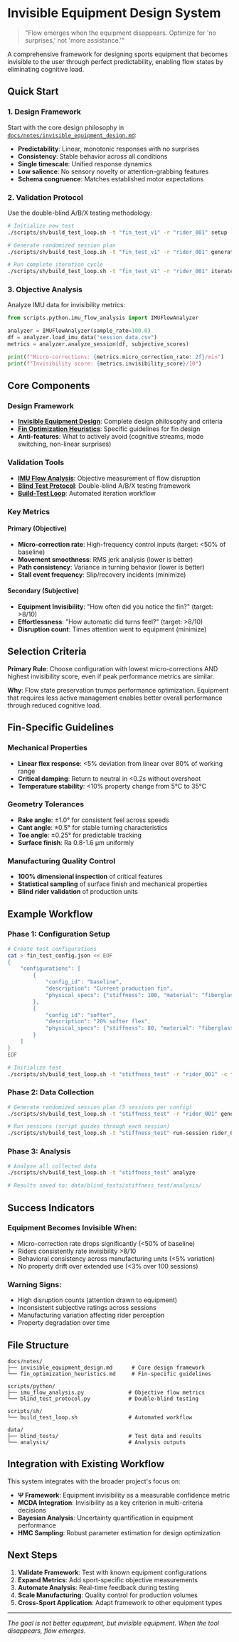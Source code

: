 <!--
SPDX-License-Identifier: LicenseRef-Internal-Use-Only
SPDX-FileCopyrightText: 2025 Jumping Quail Solutions
-->

# Invisible Equipment Design System

> "Flow emerges when the equipment disappears. Optimize for 'no surprises,' not 'more assistance.'"

A comprehensive framework for designing sports equipment that becomes invisible to the user through perfect predictability, enabling flow states by eliminating cognitive load.

## Quick Start

### 1. Design Framework
Start with the core design philosophy in [`docs/notes/invisible_equipment_design.md`](docs/notes/invisible_equipment_design.md):
- **Predictability**: Linear, monotonic responses with no surprises
- **Consistency**: Stable behavior across all conditions  
- **Single timescale**: Unified response dynamics
- **Low salience**: No sensory novelty or attention-grabbing features
- **Schema congruence**: Matches established motor expectations

### 2. Validation Protocol
Use the double-blind A/B/X testing methodology:

```bash
# Initialize new test
./scripts/sh/build_test_loop.sh -t "fin_test_v1" -r "rider_001" setup

# Generate randomized session plan  
./scripts/sh/build_test_loop.sh -t "fin_test_v1" -r "rider_001" generate-plan

# Run complete iteration cycle
./scripts/sh/build_test_loop.sh -t "fin_test_v1" -r "rider_001" iterate
```

### 3. Objective Analysis
Analyze IMU data for invisibility metrics:

```python
from scripts.python.imu_flow_analysis import IMUFlowAnalyzer

analyzer = IMUFlowAnalyzer(sample_rate=100.0)
df = analyzer.load_imu_data("session_data.csv")
metrics = analyzer.analyze_session(df, subjective_scores)

print(f"Micro-corrections: {metrics.micro_correction_rate:.2f}/min")
print(f"Invisibility score: {metrics.invisibility_score}/10")
```

## Core Components

### Design Framework
- **[Invisible Equipment Design](docs/notes/invisible_equipment_design.md)**: Complete design philosophy and criteria
- **[Fin Optimization Heuristics](docs/notes/fin_optimization_heuristics.md)**: Specific guidelines for fin design
- **Anti-features**: What to actively avoid (cognitive streams, mode switching, non-linear surprises)

### Validation Tools
- **[IMU Flow Analysis](scripts/python/imu_flow_analysis.py)**: Objective measurement of flow disruption
- **[Blind Test Protocol](scripts/python/blind_test_protocol.py)**: Double-blind A/B/X testing framework
- **[Build-Test Loop](scripts/sh/build_test_loop.sh)**: Automated iteration workflow

### Key Metrics

#### Primary (Objective)
- **Micro-correction rate**: High-frequency control inputs (target: <50% of baseline)
- **Movement smoothness**: RMS jerk analysis (lower is better)
- **Path consistency**: Variance in turning behavior (lower is better)
- **Stall event frequency**: Slip/recovery incidents (minimize)

#### Secondary (Subjective)
- **Equipment Invisibility**: "How often did you notice the fin?" (target: >8/10)
- **Effortlessness**: "How automatic did turns feel?" (target: >8/10)  
- **Disruption count**: Times attention went to equipment (minimize)

## Selection Criteria

**Primary Rule**: Choose configuration with lowest micro-corrections AND highest invisibility score, even if peak performance metrics are similar.

**Why**: Flow state preservation trumps performance optimization. Equipment that requires less active management enables better overall performance through reduced cognitive load.

## Fin-Specific Guidelines

### Mechanical Properties
- **Linear flex response**: <5% deviation from linear over 80% of working range
- **Critical damping**: Return to neutral in <0.2s without overshoot
- **Temperature stability**: <10% property change from 5°C to 35°C

### Geometry Tolerances
- **Rake angle**: ±1.0° for consistent feel across speeds
- **Cant angle**: ±0.5° for stable turning characteristics  
- **Toe angle**: ±0.25° for predictable tracking
- **Surface finish**: Ra 0.8-1.6 μm uniformly

### Manufacturing Quality Control
- **100% dimensional inspection** of critical features
- **Statistical sampling** of surface finish and mechanical properties
- **Blind rider validation** of production units

## Example Workflow

### Phase 1: Configuration Setup
```bash
# Create test configurations
cat > fin_test_config.json << EOF
{
    "configurations": [
        {
            "config_id": "baseline",
            "description": "Current production fin",
            "physical_specs": {"stiffness": 100, "material": "fiberglass"}
        },
        {
            "config_id": "softer", 
            "description": "20% softer flex",
            "physical_specs": {"stiffness": 80, "material": "fiberglass"}
        }
    ]
}
EOF

# Initialize test
./scripts/sh/build_test_loop.sh -t "stiffness_test" -r "rider_001" -c fin_test_config.json setup
```

### Phase 2: Data Collection
```bash
# Generate randomized session plan (5 sessions per config)
./scripts/sh/build_test_loop.sh -t "stiffness_test" -r "rider_001" generate-plan

# Run sessions (script guides through each session)
./scripts/sh/build_test_loop.sh -t "stiffness_test" run-session rider_001_001
```

### Phase 3: Analysis
```bash
# Analyze all collected data
./scripts/sh/build_test_loop.sh -t "stiffness_test" analyze

# Results saved to: data/blind_tests/stiffness_test/analysis/
```

## Success Indicators

### Equipment Becomes Invisible When:
- Micro-correction rate drops significantly (<50% of baseline)
- Riders consistently rate invisibility >8/10
- Behavioral consistency across manufacturing units (<5% variation)
- No property drift over extended use (<3% over 100 sessions)

### Warning Signs:
- High disruption counts (attention drawn to equipment)
- Inconsistent subjective ratings across sessions
- Manufacturing variation affecting rider perception
- Property degradation over time

## File Structure

```
docs/notes/
├── invisible_equipment_design.md      # Core design framework
└── fin_optimization_heuristics.md     # Fin-specific guidelines

scripts/python/
├── imu_flow_analysis.py              # Objective flow metrics
└── blind_test_protocol.py            # Double-blind testing

scripts/sh/
└── build_test_loop.sh                # Automated workflow

data/
├── blind_tests/                      # Test data and results
└── analysis/                         # Analysis outputs
```

## Integration with Existing Workflow

This system integrates with the broader project's focus on:
- **Ψ Framework**: Equipment invisibility as a measurable confidence metric
- **MCDA Integration**: Invisibility as a key criterion in multi-criteria decisions
- **Bayesian Analysis**: Uncertainty quantification in equipment performance
- **HMC Sampling**: Robust parameter estimation for design optimization

## Next Steps

1. **Validate Framework**: Test with known equipment configurations
2. **Expand Metrics**: Add sport-specific objective measurements  
3. **Automate Analysis**: Real-time feedback during testing
4. **Scale Manufacturing**: Quality control for production volumes
5. **Cross-Sport Application**: Adapt framework to other equipment types

---

*The goal is not better equipment, but invisible equipment. When the tool disappears, flow emerges.*